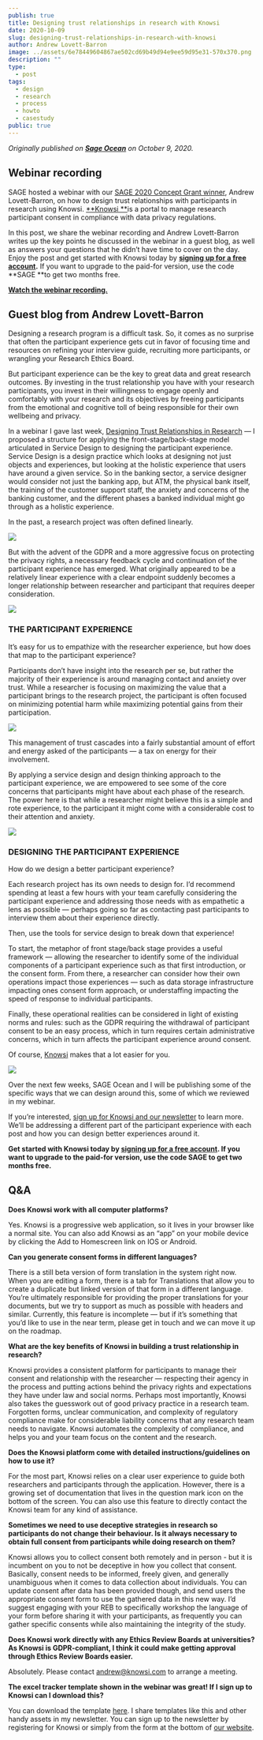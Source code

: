 ```yaml
---
publish: true
title: Designing trust relationships in research with Knowsi
date: 2020-10-09
slug: designing-trust-relationships-in-research-with-knowsi
author: Andrew Lovett-Barron
image: ../assets/6e78449604867ae502cd69b49d94e9ee59d95e31-570x370.png
description: ""
type:
  - post
tags:
  - design
  - research
  - process
  - howto
  - casestudy
public: true
---
```


_Originally published on [**Sage Ocean**](https://ocean.sagepub.com/blog/designing-trust-relationships-in-research-with-knowsi) on October 9, 2020._

##

## Webinar recording

SAGE hosted a webinar with our [SAGE 2020 Concept Grant winner](https://ocean.sagepub.com/concept-grants), Andrew Lovett-Barron, on how to design trust relationships with participants in research using Knowsi. [**Knowsi **](https://www.knowsi.com/)is a portal to manage research participant consent in compliance with data privacy regulations.

In this post, we share the webinar recording and Andrew Lovett-Barron writes up the key points he discussed in the webinar in a guest blog, as well as answers your questions that he didn’t have time to cover on the day. Enjoy the post and get started with Knowsi today by **[signing up for a free account](https://www.knowsi.com/join).** If you want to upgrade to the paid-for version, use the code **SAGE **to get two months free.

[**Watch the webinar recording.**](https://www.youtube.com/watch?v=XJrqP_XM4SQ&ab_channel=SAGEOcean)

## Guest blog from Andrew Lovett-Barron

Designing a research program is a difficult task. So, it comes as no surprise that often the participant experience gets cut in favor of focusing time and resources on refining your interview guide, recruiting more participants, or wrangling your Research Ethics Board.

But participant experience can be the key to great data and great research outcomes. By investing in the trust relationship you have with your research participants, you invest in their willingness to engage openly and comfortably with your research and its objectives by freeing participants from the emotional and cognitive toll of being responsible for their own wellbeing and privacy.

In a webinar I gave last week, [Designing Trust Relationships in Research](https://www.youtube.com/watch?v=XJrqP_XM4SQ) — I proposed a structure for applying the front-stage/back-stage model articulated in Service Design to designing the participant experience. Service Design is a design practice which looks at designing not just objects and experiences, but looking at the holistic experience that users have around a given service. So in the banking sector, a service designer would consider not just the banking app, but ATM, the physical bank itself, the training of the customer support staff, the anxiety and concerns of the banking customer, and the different phases a banked individual might go through as a holistic experience.

In the past, a research project was often defined linearly.

![](../assets/31bcf1d1c0a718db0c6b02b9a16db3b78ae46ed2-570x124.png)

But with the advent of the GDPR and a more aggressive focus on protecting the privacy rights, a necessary feedback cycle and continuation of the participant experience has emerged. What originally appeared to be a relatively linear experience with a clear endpoint suddenly becomes a longer relationship between researcher and participant that requires deeper consideration.

![](../assets/a1dd05550ad45d681970beb3c2e8ef7a0239e995-570x313.png)

### THE PARTICIPANT EXPERIENCE

It’s easy for us to empathize with the researcher experience, but how does that map to the participant experience?

Participants don’t have insight into the research per se, but rather the majority of their experience is around managing contact and anxiety over trust. While a researcher is focusing on maximizing the value that a participant brings to the research project, the participant is often focused on minimizing potential harm while maximizing potential gains from their participation.

![](../assets/ceff46733d26c87aaeb59cc5263ba3135d0c0ce8-570x398.png)

This management of trust cascades into a fairly substantial amount of effort and energy asked of the participants — a tax on energy for their involvement.

By applying a service design and design thinking approach to the participant experience, we are empowered to see some of the core concerns that participants might have about each phase of the research. The power here is that while a researcher might believe this is a simple and rote experience, to the participant it might come with a considerable cost to their attention and anxiety.

![](../assets/6e78449604867ae502cd69b49d94e9ee59d95e31-570x370.png)

###

### DESIGNING THE PARTICIPANT EXPERIENCE

How do we design a better participant experience?

Each research project has its own needs to design for. I’d recommend spending at least a few hours with your team carefully considering the participant experience and addressing those needs with as empathetic a lens as possible — perhaps going so far as contacting past participants to interview them about their experience directly.

Then, use the tools for service design to break down that experience!

To start, the metaphor of front stage/back stage provides a useful framework — allowing the researcher to identify some of the individual components of a participant experience such as that first introduction, or the consent form. From there, a researcher can consider how their own operations impact those experiences — such as data storage infrastructure impacting ones consent form approach, or understaffing impacting the speed of response to individual participants.

Finally, these operational realities can be considered in light of existing norms and rules: such as the GDPR requiring the withdrawal of participant consent to be an easy process, which in turn requires certain administrative concerns, which in turn affects the participant experience around consent.

Of course, [Knowsi](https://knowsi.com/) makes that a lot easier for you.

![](../assets/84aceec7e46f36d5f5379b3c49edc67d98d81dc2-570x380.png)

Over the next few weeks, SAGE Ocean and I will be publishing some of the specific ways that we can design around this, some of which we reviewed in my webinar.

If you’re interested, [sign up for Knowsi and our newsletter](https://knowsi.com/) to learn more. We’ll be addressing a different part of the participant experience with each post and how you can design better experiences around it.

**Get started with Knowsi today by [signing up for a free account](https://www.knowsi.com/join). If you want to upgrade to the paid-for version, use the code SAGE to get two months free.**

##

## Q&A

**Does Knowsi work with all computer platforms?**

Yes. Knowsi is a progressive web application, so it lives in your browser like a normal site. You can also add Knowsi as an “app” on your mobile device by clicking the Add to Homescreen link on IOS or Android.

**Can you generate consent forms in different languages?**

There is a still beta version of form translation in the system right now. When you are editing a form, there is a tab for Translations that allow you to create a duplicate but linked version of that form in a different language. You’re ultimately responsible for providing the proper translations for your documents, but we try to support as much as possible with headers and similar. Currently, this feature is incomplete — but if it’s something that you’d like to use in the near term, please get in touch and we can move it up on the roadmap.

**What are the key benefits of Knowsi in building a trust relationship in research?**

Knowsi provides a consistent platform for participants to manage their consent and relationship with the researcher — respecting their agency in the process and putting actions behind the privacy rights and expectations they have under law and social norms. Perhaps most importantly, Knowsi also takes the guesswork out of good privacy practice in a research team. Forgotten forms, unclear communication, and complexity of regulatory compliance make for considerable liability concerns that any research team needs to navigate. Knowsi automates the complexity of compliance, and helps you and your team focus on the content and the research.

**Does the Knowsi platform come with detailed instructions/guidelines on how to use it?**

For the most part, Knowsi relies on a clear user experience to guide both researchers and participants through the application. However, there is a growing set of documentation that lives in the question mark icon on the bottom of the screen. You can also use this feature to directly contact the Knowsi team for any kind of assistance.

**Sometimes we need to use deceptive strategies in research so participants do not change their behaviour. Is it always necessary to obtain full consent from participants while doing research on them?**

Knowsi allows you to collect consent both remotely and in person - but it is incumbent on you to not be deceptive in how you collect that consent. Basically, consent needs to be informed, freely given, and generally unambiguous when it comes to data collection about individuals. You can update consent after data has been provided though, and send users the appropriate consent form to use the gathered data in this new way. I’d suggest engaging with your REB to specifically workshop the language of your form before sharing it with your participants, as frequently you can gather specific consents while also maintaining the integrity of the study.

**Does Knowsi work directly with any Ethics Review Boards at universities? As Knowsi is GDPR-compliant, I think it could make getting approval through Ethics Review Boards easier.**

Absolutely. Please contact [andrew@knowsi.com](mailto:andrew@knowsi.com) to arrange a meeting.

**The excel tracker template shown in the webinar was great! If I sign up to Knowsi can I download this?**

You can download the template [here](https://ocean.sagepub.com/s/knowsi-research-guide.xlsx). I share templates like this and other handy assets in my newsletter. You can sign up to the newsletter by registering for Knowsi or simply from the form at the bottom of [our website](https://www.knowsi.com/).
